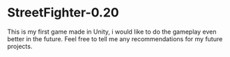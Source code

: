 # StreetFighter-0.20
This is my first game made in Unity, i would like to do the gameplay even better in the future. Feel free to tell me any recommendations for my future projects.
